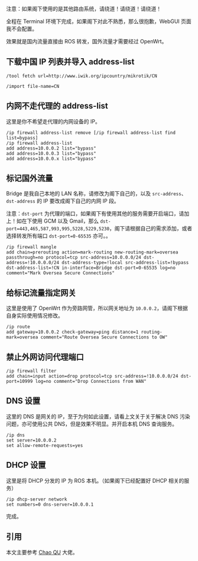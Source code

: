 注意：如果阁下使用的是其他路由系统，请绕道！请绕道！请绕道！

全程在 Terminal 环境下完成，如果阁下对此不熟悉，那么很抱歉，WebGUI 页面我不会配置。

效果就是国内流量直接由 ROS 转发，国外流量才需要经过 OpenWrt。

## 下载中国 IP 列表并导入 address-list

```
/tool fetch url=http://www.iwik.org/ipcountry/mikrotik/CN

/import file-name=CN
```

## 内网不走代理的 address-list

这里是你不希望走代理的内网设备的 IP。

```
/ip firewall address-list remove [/ip firewall address-list find list=bypass]
/ip firewall address-list
add address=10.0.0.2 list="bypass"
add address=10.0.0.3 list="bypass"
add address=10.0.0.x list="bypass"
```

## 标记国外流量

Bridge 是我自己本地的 LAN 名称，请修改为阁下自己的，以及 `src-address`、`dst-address` 的 IP 要改成阁下自己的内网 IP 段。

注意：`dst-port` 为代理的端口，如果阁下有使用其他的服务需要开启端口，请加上！如在下使用 GCM 以及 Gmail，那么 `dst-port=443,465,587,993,995,5228,5229,5230`，阁下请根据自己的需求添加，或者选择转发所有端口 `dst-port=0-65535` 亦可。。

```
/ip firewall mangle
add chain=prerouting action=mark-routing new-routing-mark=oversea passthrough=no protocol=tcp src-address=10.0.0.0/24 dst-address=!10.0.0.0/24 dst-address-type=!local src-address-list=!bypass dst-address-list=!CN in-interface=Bridge dst-port=0-65535 log=no comment="Mark Oversea Secure Connections"
```
## 给标记流量指定网关

这里是使用了 OpenWrt 作为旁路网管，所以网关地址为 `10.0.0.2`，请阁下根据自身实际使用情况修改。

```
/ip route
add gateway=10.0.0.2 check-gateway=ping distance=1 routing-mark=oversea comment="Route Oversea Secure Connections to OW"
```

## 禁止外网访问代理端口

```
/ip firewall filter
add chain=input action=drop protocol=tcp src-address=!10.0.0.0/24 dst-port=10999 log=no comment="Drop Connections from WAN"
```

## DNS 设置

这里的 DNS 是网关的 IP，至于为何如此设置，请看上文关于关于解决 DNS 污染问题，亦可使用公共 DNS，但是效果不明显。并开启本机 DNS 查询服务。

```
/ip dns
set server=10.0.0.2
set allow-remote-requests=yes
```

## DHCP 设置

这里是将 DHCP 分发的 IP 为 ROS 本机。（如果阁下已经配置好 DHCP 相关的服务）

```
/ip dhcp-server network
set numbers=0 dns-server=10.0.0.1
```

完成。

## 引用
本文主要参考 [Chao QU](https://quchao.com/entry/turning-a-raspberry_pi-into-a-gateway/) 大佬。
